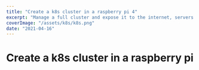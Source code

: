```yaml
---
title: "Create a k8s cluster in a raspberry pi 4"
excerpt: "Manage a full cluster and expose it to the internet, servers no longer needed."
coverImage: "/assets/k8s/k8s.png"
date: "2021-04-16"
---
```


# Create a k8s cluster in a raspberry pi
